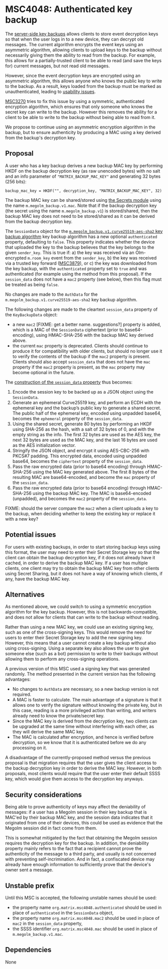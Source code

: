 # MSC4048: Authenticated key backup

The [server-side key
backups](https://spec.matrix.org/unstable/client-server-api/#server-side-key-backups)
allows clients to store event decryption keys so that when the user logs in to
a new device, they can decrypt old messages.  The current algorithm encrypts
the event keys using an asymmetric algorithm, allowing clients to upload keys to
the backup without necessarily giving them the ability to read from the
backup.  For example, this allows for a partially-trusted client to be able to
read (and save the keys for) current messages, but not read old messages.

However, since the event decryption keys are encrypted using an asymmetric
algorithm, this allows anyone who knows the public key to write to the backup.
As a result, keys loaded from the backup must be marked as unauthenticated,
leading to [usability
issues](https://github.com/vector-im/element-web/issues/14323).

[MSC3270](https://github.com/matrix-org/matrix-spec-proposals/pull/3270) tries
to fix this issue by using a symmetric, authenticated encryption algorithm,
which ensures that only someone who knows the secret key can write to the
backup.  However this removes the ability for a client to be able to write to
the backup without being able to read from it.

We propose to continue using an asymmetric encryption algorithm in the backup,
but to ensure authenticity by producing a MAC using a key derived from the
backup's decryption key.

## Proposal

A user who has a key backup derives a new backup MAC key by performing HKDF on
the backup decryption key (as raw unencoded bytes) with no salt and an info
parameter of `"MATRIX_BACKUP_MAC_KEY"` and generating 32 bytes (256 bits):

    backup_mac_key = HKDF("", decryption_key, "MATRIX_BACKUP_MAC_KEY", 32)

The backup MAC key can be shared/stored using [the Secrets
module](https://spec.matrix.org/unstable/client-server-api/#secrets) using the
name `m.megolm_backup.v1.mac`.  Note that if the backup decryption key (the
secret using the name `m.megolm_backup.v1`) is stored/shared, then the backup
MAC key does not need to be stored/shared as it can be derived from the backup
decryption key.

The `SessionData` object for the [`m.megolm_backup.v1.curve25519-aes-sha2` key
backup
algorithm](https://spec.matrix.org/unstable/client-server-api/#backup-algorithm-mmegolm_backupv1curve25519-aes-sha2)
key backup algorithm has a new optional `authenticated` property, defaulting to
`false`.  This property indicates whether the device that uploaded the key to
the backup believes that the key belongs to the given `sender_key`.  This is
true if: a) the key was received via an Olm-encrypted `m.room_key` event from
the `sender_key`, b) the key was received via a trusted key forward
([MSC3879](https://github.com/matrix-org/matrix-spec-proposals/pull/3879)), or
c) the key was downloaded from the key backup, with the `authenticated`
property set to `true` and was authenticated (for example using the method from
this proposal).  If the `session_data` does not have a `mac2` property (see
below), then this flag must be treated as being `false`.

No changes are made to the `AuthData` for the
`m.megolm_backup.v1.curve25519-aes-sha2` key backup algorithm.

The following changes are made to the cleartext `session_data` property of the
`KeyBackupData` object:

- a new `mac2` [FIXME: get a better name.  suggestions?] property is added,
  which is a MAC of the `SessionData` ciphertext (prior to base64-encoding),
  using HMAC-SHA-256 with the backup MAC key derived above.
- the current `mac` property is deprecated.  Clients should continue to produce
  it for compatibility with older clients, but should no longer use it to
  verify the contents of the backup if the `mac2` property is present.  Clients
  should also accept `session_data` that does not have the `mac` property if
  the `mac2` property is present, as the `mac` property may become optional in
  the future.

The [construction of the `session_data`
property](https://spec.matrix.org/unstable/client-server-api/#backup-algorithm-mmegolm_backupv1curve25519-aes-sha2)
thus becomes:

1. Encode the session key to be backed up as a JSON object using the
   `SessionData`.
2. Generate an ephemeral Curve25519 key, and perform an ECDH with the ephemeral
   key and the backup’s public key to generate a shared secret. The public half
   of the ephemeral key, encoded using unpadded base64, becomes the `ephemeral`
   property of the `session_data`.
3. Using the shared secret, generate 80 bytes by performing an HKDF using
   SHA-256 as the hash, with a salt of 32 bytes of 0, and with the empty string
   as the info. The first 32 bytes are used as the AES key, the next 32 bytes
   are used as the MAC key, and the last 16 bytes are used as the AES
   initialization vector.
4. Stringify the JSON object, and encrypt it using AES-CBC-256 with PKCS#7
   padding. This encrypted data, encoded using unpadded base64, becomes the
   `ciphertext` property of the `session_data`.
5. Pass the raw encrypted data (prior to base64 encoding) through HMAC-SHA-256
   using the MAC key generated above. The first 8 bytes of the resulting MAC
   are base64-encoded, and become the `mac` property of the `session_data`.
6. Pass the raw encrypted data (prior to base64 encoding) through HMAC-SHA-256
   using the backup MAC key.  The MAC is base64-encoded (unpadded), and becomes
   the `mac2` property of the `session_data`.

FIXME: should the server compare the `mac2` when a client uploads a key to the
backup, when deciding whether to keep the existing key or replace it with a new
key?

## Potential issues

For users with existing backups, in order to start storing backup keys using
this format, the user may need to enter their Secret Storage key so that the
client can obtain the backup decryption key, if it does not already have it
cached, in order to derive the backup MAC key.  If a user has multiple clients,
one client may try to obtain the backup MAC key from other clients using Secret
Sharing, but it does not have a way of knowing which clients, if any, have the
backup MAC key.

## Alternatives

As mentioned above, we could switch to using a symmetric encryption algorithm
for the key backup.  However, this is not backwards-compatible, and does not
allow for clients that can write to the backup without reading.

Rather than using a new MAC key, we could use an existing signing key, such as
one of the cross-signing keys.  This would remove the need for users to enter
their Secret Storage key to add the new signing key.  However, this means that
a user cannot create a key backup without also using cross-signing.  Using a
separate key also allows the user to give someone else (such as a bot)
permission to write to their backups without allowing them to perform any
cross-signing operations.

A previous version of this MSC used a signing key that was generated randomly.
The method presented in the current version has the following advantages:

- No changes to `AuthData` are necessary, so a new backup version is not
  required.
- A MAC is faster to calculate.  The main advantage of a signature is that it
  allows one to verify the signature without knowing the private key, but in
  this case, reading is a more privileged action than writing, and writers
  already need to know the private/secret key.
- Since the MAC key is derived from the decryption key, two clients can be
  upgraded at the same time without interfering with each other, as they will
  derive the same MAC key.
- The MAC is calculated after encryption, and hence is verified before
  decryption, so we know that it is authenticated before we do any processing
  on it.

A disadvantage of the currently-proposed method versus the previous proposal is
that migration requires that the user gives the client access to the backup
decryption key in order to derive the MAC key.  However, in both proposals,
most clients would require that the user enter their default SSSS key, which
would give them access to the decryption key anyways.

## Security considerations

Being able to prove authenticity of keys may affect the deniability of
messages: if a user has a Megolm session in their key backup that is MAC'ed by
their backup MAC key, and the session data indicates that it originated from
one of their devices, this could be used as evidence that the Megolm session
did in fact come from them.

This is somewhat mitigated by the fact that obtaining the Megolm session
requires the decryption key for the backup.  In addition, the deniability
property mainly refers to the fact that a recipient cannot prove the
authenticity of the message to a third party, and usually is not concerned with
preventing self-incrimination.  And in fact, a confiscated device may already
have enough information to sufficiently prove that the device's owner sent a
message.

## Unstable prefix

Until this MSC is accepted, the following unstable names should be used:

- the property name `org.matrix.msc4048.authenticated` should be used in place
  of `authenticated` in the `SessionData` object,
- the property name `org.matrix.msc4048.mac2` should be used in place of `mac2`
  in the `session_data` property,
- the SSSS identifier `org.matrix.msc4048.mac` should be used in place of
  `m.megolm_backup.v1.mac`.

## Dependencies

None
